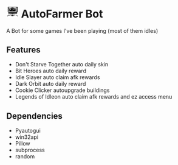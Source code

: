 # <img src="Icons/Farmerbot.png" alt="logo" width="32"> AutoFarmer Bot
A Bot for some games I've been playing (most of them idles) 
## Features

* Don't Starve Together auto daily skin
* Bit Heroes auto daily reward
* Idle Slayer auto claim afk rewards
* Dark Orbit auto daily reward
* Cookie Clicker autoupgrade buildings
* Legends of Idleon auto claim afk rewards and ez access menu

  
## Dependencies
* Pyautogui
* win32api
* Pillow
* subprocess
* random
